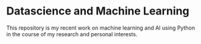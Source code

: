 # Datascience and Machine Learning
This repository is my recent work on machine learning and AI using Python in the course of my research and personal interests.
